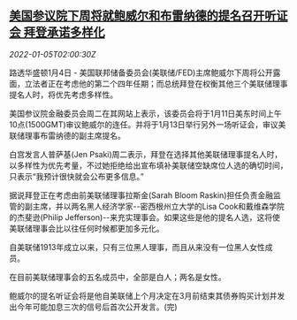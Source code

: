 <!--1641348063000-->
[美国参议院下周将就鲍威尔和布雷纳德的提名召开听证会 拜登承诺多样化](https://cn.reuters.com/article/us-senate-fed-officials-testimony-0105-idCNKBS2JF04P)
------

<div><i>2022-01-05T02:00:30Z</i></div><p>路透华盛顿1月4日 - 美国联邦储备委员会(美联储/FED)主席鲍威尔下周将公开露面，立法者正在考虑他的第二个四年任期；而总统拜登在权衡其他三个美联储理事提名人时，将优先考虑多样性。</p><p>美国参议院金融委员会周二在其网站上表示，该委员会将于1月11日美东时间上午10点(1500GMT)审议鲍威尔的连任。并将于1月13日举行另外一场听证会，审议美联储理事布雷纳德的副主席提名。</p><p>白宫发言人普萨基(Jen Psaki)周二表示，拜登在选择其他美联储理事提名人时，以多样性为优先考量，不过她拒绝给出宣布填补美联储空缺席位人选的确切时间，只表示“我预计很快就会公布更多信息。”</p><p>据说拜登正在考虑由前美联储理事拉斯金(Sarah Bloom Raskin)担任负责金融监管的副主席，并以两名黑人经济学家--密西根州立大学的Lisa Cook和戴维森学院的杰斐逊(Philip Jefferson)--来充实理事会。如果这些是他的提名人选，这将使美联储理事会比以往任何时候都更加多元化。</p><p>自美联储1913年成立以来，只有三位黑人理事，而且从来没有一位黑人女性成员。</p><p>在目前美联储理事会的五名成员中，全部是白人；两名是女性。</p><p>鲍威尔的提名听证会将是他自美联储上个月决定在3月前结束其债券购买计划并发出今年可能加息三次的信号后首次公开发言。(完)</p>
